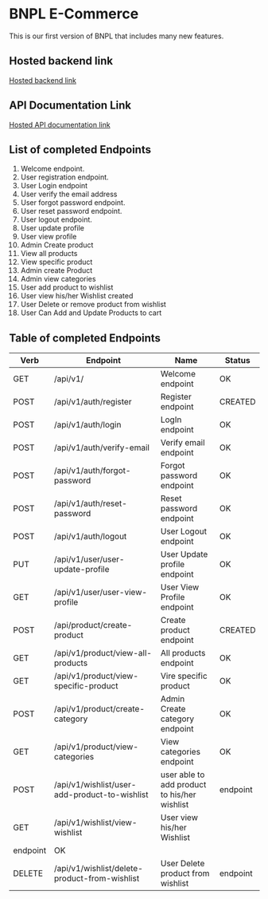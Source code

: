 # BNPL E-Commerce

This is our first version of BNPL that includes many new features.

## Hosted backend link

[Hosted backend link](https://bnpl-store-be.onrender.com/)

## API Documentation Link

[Hosted API documentation link](https://bnpl-store-be.onrender.com/api-docs)

## List of completed Endpoints

1. Welcome endpoint.
2. User registration endpoint.
3. User Login endpoint
4. User verify the email address
5. User forgot password endpoint.
6. User reset password endpoint.
7. User logout endpoint.
8. User update profile
9. User view profile
10. Admin Create product
11. View all products
12. View specific product
13. Admin create Product
14. Admin view categories
15. User add product to wishlist
16. User view his/her Wishlist created
17. User Delete or remove product from wishlist
18. User Can Add and Update Products to cart

## Table of completed Endpoints

| Verb | Endpoint                              | Name                           | Status  |
| ---- | ------------------------------------- | ------------------------------ | ------- |
| GET  | /api/v1/                              | Welcome endpoint               | OK      |
| POST | /api/v1/auth/register                 | Register endpoint              | CREATED |
| POST | /api/v1/auth/login                    | LogIn endpoint                 | OK      |
| POST | /api/v1/auth/verify-email             | Verify email endpoint          | OK      |
| POST | /api/v1/auth/forgot-password          | Forgot password endpoint       | OK      |
| POST | /api/v1/auth/reset-password           | Reset password endpoint        | OK      |
| POST | /api/v1/auth/logout                   | User Logout endpoint           | OK      |
| PUT  | /api/v1/user/user-update-profile      | User Update profile endpoint   | OK      |
| GET  | /api/v1/user/user-view-profile        | User View Profile endpoint     | OK      |
| POST | /api/product/create-product           | Create product endpoint        | CREATED |
| GET  | /api/v1/product/view-all-products     | All products endpoint          | OK      |
| GET  | /api/v1/product/view-specific-product | Vire specific product          | OK      |
| POST | /api/v1/product/create-category       | Admin Create category endpoint | OK      |
| GET  | /api/v1/product/view-categories       | View categories endpoint       | OK      |
|POST|   /api/v1/wishlist/user-add-product-to-wishlist | user able to add product to his/her wishlist | endpoint         | OK    |
|GET| /api/v1/wishlist/view-wishlist           | User view his/her Wishlist
endpoint       | OK       |
|DELETE| /api/v1/wishlist/delete-product-from-wishlist | User Delete product from wishlist  |  endpoint  | OK       || POST | /api/v1/cart/add-product-to-cart      | Add Product to Cart            | OK      |
